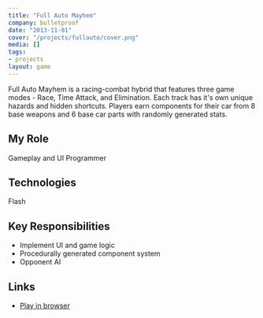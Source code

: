 ```yaml
---
title: "Full Auto Mayhem"
company: bulletproof
date: "2013-11-01"
cover: "/projects/fullauto/cover.png"
media: []
tags:
- projects
layout: game
---
```


Full Auto Mayhem is a racing-combat hybrid that features three game modes - Race, Time Attack, and Elimination. Each track has it's own unique hazards and hidden shortcuts. Players earn components for their car from 8 base weapons and 6 base car parts with randomly generated stats.

## My Role
Gameplay and UI Programmer

## Technologies
Flash

## Key Responsibilities
* Implement UI and game logic
* Procedurally generated component system
* Opponent AI

## Links
* [Play in browser](http://bulletproofarcade.com/games/FullAuto)